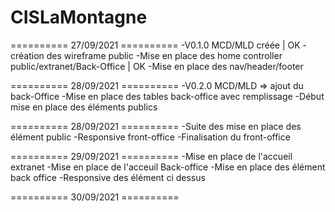 # CISLaMontagne

========== 27/09/2021 ==========
-V0.1.0 MCD/MLD créée | OK
-création des wireframe public
-Mise en place des home controller public/extranet/Back-Office | OK
-Mise en place des nav/header/footer

========== 28/09/2021 ==========
-V0.2.0 MCD/MLD => ajout du back-Office
-Mise en place des tables back-office avec remplissage
-Début mise en place des éléments publics

========== 28/09/2021 ==========
-Suite des mise en place des élément public
-Responsive front-office
-Finalisation du front-office

========== 29/09/2021 ==========
-Mise en place de l'accueil extranet
-Mise en place de l'acceuil Back-office
-Mise en place des élément back office
-Responsive des élément ci dessus

========== 30/09/2021 ==========
